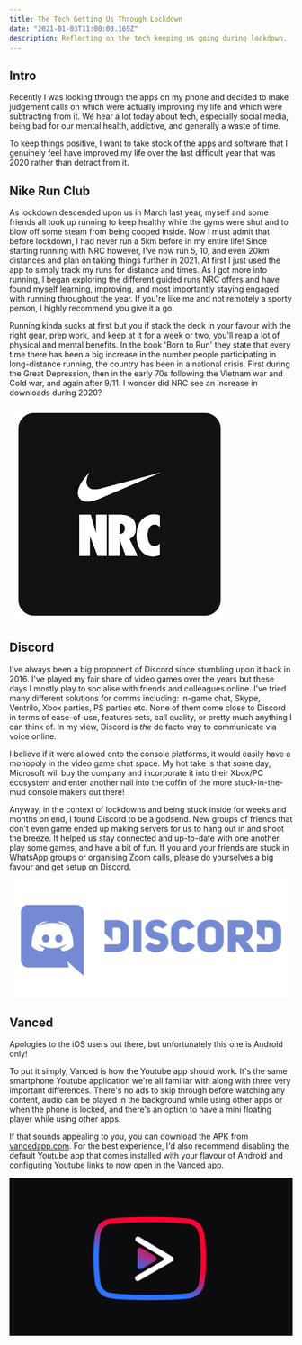 ```yaml
---
title: The Tech Getting Us Through Lockdown
date: "2021-01-03T11:00:00.169Z"
description: Reflecting on the tech keeping us going during lockdown.
---
```


## Intro

Recently I was looking through the apps on my phone and decided to make judgement calls on which were actually improving my life and which were subtracting from it. We hear a lot today about tech, especially social media, being bad for our mental health, addictive, and generally a waste of time.

To keep things positive, I want to take stock of the apps and software that I genuinely feel have improved my life over the last difficult year that was 2020 rather than detract from it.

## Nike Run Club

As lockdown descended upon us in March last year, myself and some friends all took up running to keep healthy while the gyms were shut and to blow off some steam from being cooped inside. Now I must admit that before lockdown, I had never run a 5km before in my entire life! Since starting running with NRC however, I've now run 5, 10, and even 20km distances and plan on taking things further in 2021. At first I just used the app to simply track my runs for distance and times. As I got more into running, I began exploring the different guided runs NRC offers and have found myself learning, improving, and most importantly staying engaged with running throughout the year. If you're like me and not remotely a sporty person, I highly recommend you give it a go.

Running kinda sucks at first but you if stack the deck in your favour with the right gear, prep work, and keep at it for a week or two, you'll reap a lot of physical and mental benefits. In the book 'Born to Run' they state that every time there has been a big increase in the number people participating in long-distance running, the country has been in a national crisis. First during the Great Depression, then in the early 70s following the Vietnam war and Cold war, and again after 9/11. I wonder did NRC see an increase in downloads during 2020?

![nike](1.png "Nike Run Club")

## Discord

I've always been a big proponent of Discord since stumbling upon it back in 2016. I've played my fair share of video games over the years but these days I mostly play to socialise with friends and colleagues online. I've tried many different solutions for comms including: in-game chat, Skype, Ventrilo, Xbox parties, PS parties etc. None of them come close to Discord in terms of ease-of-use, features sets, call quality, or pretty much anything I can think of. In my view, Discord is _the_ de facto way to communicate via voice online.

I believe if it were allowed onto the console platforms, it would easily have a monopoly in the video game chat space. My hot take is that some day, Microsoft will buy the company and incorporate it into their Xbox/PC ecosystem and enter another nail into the coffin of the more stuck-in-the-mud console makers out there!

Anyway, in the context of lockdowns and being stuck inside for weeks and months on end, I found Discord to be a godsend. New groups of friends that don't even game ended up making servers for us to hang out in and shoot the breeze. It helped us stay connected and up-to-date with one another, play some games, and have a bit of fun. If you and your friends are stuck in WhatsApp groups or organising Zoom calls, please do yourselves a big favour and get setup on Discord.

![discord](2.png "Discord")

## Vanced

Apologies to the iOS users out there, but unfortunately this one is Android only!

To put it simply, Vanced is how the Youtube app should work. It's the same smartphone Youtube application we're all familiar with along with three very important differences. There's no ads to skip through before watching any content, audio can be played in the background while using other apps or when the phone is locked, and there's an option to have a mini floating player while using other apps.

If that sounds appealing to you, you can download the APK from [vancedapp.com](https://vancedapp.com). For the best experience, I'd also recommend disabling the default Youtube app that comes installed with your flavour of Android and configuring Youtube links to now open in the Vanced app.

![vanced](3.png "Vanced")